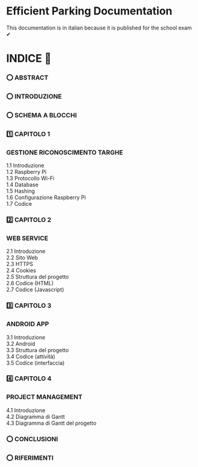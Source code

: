 Efficient Parking Documentation
==============
This documentation is in italian because it is published for the school exam ✔

 # INDICE 📕                                                                                        
 ### ⭕ ABSTRACT <br />
 ### ⭕ INTRODUZIONE <br />
 ### ⭕ SCHEMA A BLOCCHI <br />
 ### 1️⃣ CAPITOLO 1 
 ### GESTIONE RICONOSCIMENTO TARGHE <br />
 1.1 Introduzione
<br /> 1.2 Raspberry Pi
<br /> 1.3 Protocollo Wi-Fi
<br /> 1.4 Database
<br /> 1.5 Hashing
<br /> 1.6 Configurazione Raspberry Pi
<br /> 1.7 Codice <br />
 ### 2️⃣ CAPITOLO 2
 ### WEB SERVICE <br />
 2.1 Introduzione
<br /> 2.2 Sito Web
<br /> 2.3 HTTPS
<br /> 2.4 Cookies
<br /> 2.5 Struttura del progetto
<br /> 2.6 Codice (HTML)
<br /> 2.7 Codice (Javascript)
### 3️⃣ CAPITOLO 3
### ANDROID APP <br /> 
 3.1 Introduzione
<br /> 3.2 Android
<br /> 3.3 Struttura del progetto
<br /> 3.4 Codice (attività)
<br /> 3.5 Codice (interfaccia)
 ### 4️⃣ CAPITOLO 4
 ### PROJECT MANAGEMENT <br />
 4.1 Introduzione
<br /> 4.2 Diagramma di Gantt
<br /> 4.3 Diagramma di Gantt del progetto
 ### ⭕ CONCLUSIONI <br />
 ### ⭕ RIFERIMENTI
